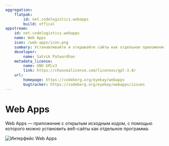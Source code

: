 ```yaml
---
aggregation:
    flatpak:
        id: net.codelogistics.webapps
        build: offical
appstream:
    id: net.codelogistics.webapps
    name: Web Apps
    icon: /web-apps/icon.png
    summary: Устанавливайте и открывайте сайты как отдельное приложение
    developer:
        name: Satvik Patwardhan
    metadata_license:
        name: GNU GPLv3
        link: https://choosealicense.com/licenses/gpl-3.0/
    url:
        homepage: https://codeberg.org/eyekay/webapps
        bugtracker: https://codeberg.org/eyekay/webapps/issues
---
```


# Web Apps

Web Apps — приложение с открытым исходным кодом, с помощью которого можно установить веб-сайты как отдельное программа.

![Интерфейс Web Apps](/web-apps/preview.png)

<!--@include: @apps/_parts/install/content-flatpak.md-->

